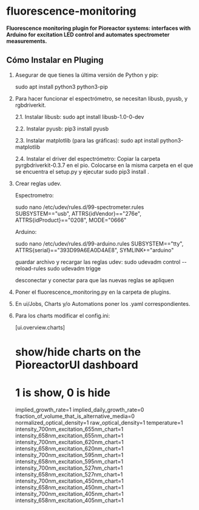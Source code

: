 # fluorescence-monitoring
**Fluorescence monitoring plugin for Pioreactor systems: interfaces with Arduino for excitation LED control and automates spectrometer measurements.**

## Cómo Instalar en Pluging
1. Asegurar de que tienes la última versión de Python y pip:

	sudo apt install python3 python3-pip


2. Para hacer funcionar el espectrómetro, se necesitan libusb, pyusb, y rgbdriverkit.

	2.1. Instalar libusb:
    		sudo apt install libusb-1.0-0-dev

    
	2.2. Instalar pyusb:
    		pip3 install pyusb
  
    
	2.3. Instalar matplotlib (para las gráficas):
    		sudo apt install python3-matplotlib
   
    
	2.4. Instalar el driver del espectrómetro:
    		Copiar la carpeta pyrgbdriverkit-0.3.7 en el pio.
		Colocarse en la misma carpeta en el que se encuentra el setup.py y ejecutar
		sudo pip3 install .

3. Crear reglas udev.

	Espectrometro:

	sudo nano /etc/udev/rules.d/99-spectrometer.rules
	SUBSYSTEM=="usb", ATTRS{idVendor}=="276e", ATTRS{idProduct}=="0208", MODE="0666"

	Arduino:

	sudo nano /etc/udev/rules.d/99-arduino.rules
	SUBSYSTEM=="tty", ATTRS{serial}=="393D99A6EA0D4AE8", SYMLINK+="arduino"


	guardar archivo y recargar las reglas udev:
	sudo udevadm control --reload-rules
	sudo udevadm trigge

	desconectar y conectar para que las nuevas reglas se apliquen


4. Poner el fluorescence_monitoring.py en la carpeta de plugins.

5. En ui/Jobs, Charts y/o Automations poner los .yaml correspondientes.

6. Para los charts modificar el config.ini:

	[ui.overview.charts]
	# show/hide charts on the PioreactorUI dashboard
	# 1 is show, 0 is hide
	implied_growth_rate=1
	implied_daily_growth_rate=0
	fraction_of_volume_that_is_alternative_media=0
	normalized_optical_density=1
	raw_optical_density=1
	temperature=1
	intensity_700nm_excitation_655nm_chart=1
	intensity_658nm_excitation_655nm_chart=1
	intensity_700nm_excitation_620nm_chart=1
	intensity_658nm_excitation_620nm_chart=1
	intensity_700nm_excitation_595nm_chart=1
	intensity_658nm_excitation_595nm_chart=1
	intensity_700nm_excitation_527nm_chart=1
	intensity_658nm_excitation_527nm_chart=1
	intensity_700nm_excitation_450nm_chart=1
	intensity_658nm_excitation_450nm_chart=1
	intensity_700nm_excitation_405nm_chart=1
	intensity_658nm_excitation_405nm_chart=1

